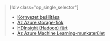 > [!div class="op_single_selector"]
> * [Környezet beállítása](../articles/machine-learning/team-data-science-process/environment-setup.md)
> * [Az Azure storage-fiók](../articles/storage/common/storage-create-storage-account.md)
> * [HDInsight (Hadoop) fürt](../articles/machine-learning/team-data-science-process/customize-hadoop-cluster.md)
> * [Az Azure Machine Learning-munkaterület](../articles/machine-learning/studio/create-workspace.md)
> 
> 

